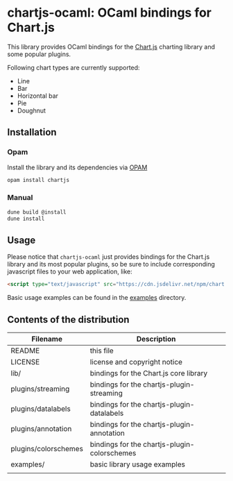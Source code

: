 # chartjs-ocaml: OCaml bindings for Chart.js

This library provides OCaml bindings for the [Chart.js][chartjs] charting library 
and some popular plugins.

[chartjs]: https://github.com/chartjs/Chart.js

Following chart types are currently supported:
* Line
* Bar
* Horizontal bar
* Pie
* Doughnut

## Installation

### Opam
Install the library and its dependencies via [OPAM][opam]

[opam]: http://opam.ocaml.org

```bash
opam install chartjs
```

### Manual
```bash
dune build @install
dune install
```

## Usage

Please notice that `chartjs-ocaml` just provides bindings for the Chart.js
library and its most popular plugins, so be sure to include corresponding 
javascript files to your web application, like:

``` html
<script type="text/javascript" src="https://cdn.jsdelivr.net/npm/chart.js@2.8.0"></script>
```

Basic usage examples can be found in the [examples][examples] directory.

[examples]: https://github.com/monstasat/chartjs-ocaml/tree/master/examples

## Contents of the distribution

| Filename             | Description                                  |
|----------------------|----------------------------------------------|
| README               | this file                                    |
| LICENSE              | license and copyright notice                 |
| lib/                 | bindings for the Chart.js core library       |
| plugins/streaming    | bindings for the chartjs-plugin-streaming    |
| plugins/datalabels   | bindings for the chartjs-plugin-datalabels   |
| plugins/annotation   | bindings for the chartjs-plugin-annotation   |
| plugins/colorschemes | bindings for the chartjs-plugin-colorschemes |
| examples/            | basic library usage examples                 |
|                      |                                              |
